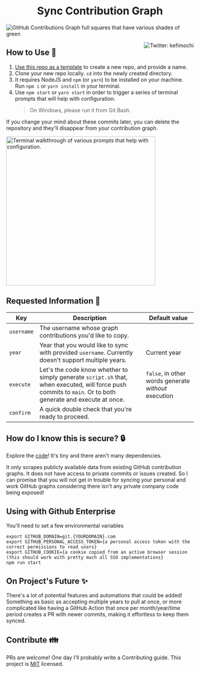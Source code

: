 <h1 align="center">
  Sync Contribution Graph
</h1>

![GitHub Contributions Graph full squares that have various shades of green](img/cover-photo.png)

<a href="https://twitter.com/kefimochi" align="right">
    <img alt="Twitter: kefimochi" src="https://img.shields.io/twitter/follow/kefimochi.svg?style=social" target="_blank" align="right" />
</a>

## How to Use 🚀

1. [Use this repo as a template](https://github.com/kefimochi/sync-contribution-graph/generate) to create a new repo, and provide a name.
2. Clone your new repo locally.  `cd` into the newly created directory.
3. It requires NodeJS and `npm` (or `yarn`) to be installed on your machine. Run `npm i` or `yarn install` in your terminal.
4. Use `npm start` or `yarn start` in order to trigger a series of terminal prompts that will help with configuration.
   > On Windows, please run it from Git Bash.

If you change your mind about these commits later, you can delete the repository and they'll disappear from your contribution graph.

<img height="400px" width="auto" src="img/usage.gif" alt="Terminal walkthrough of various prompts that help with configuration." />

## Requested Information 🌳

| Key        | Description                                                                                                                                                 | Default value                                        |
| ---------- | ----------------------------------------------------------------------------------------------------------------------------------------------------------- | ---------------------------------------------------- |
| `username` | The username whose graph contributions you'd like to copy.                                                                                                  |                                                      |
| `year`     | Year that you would like to sync with provided `username`. Currently doesn't support multiple years.                                                        | Current year                                         |
| `execute`  | Let's the code know whether to simply generate `script.sh` that, when executed, will force push commits to `main`. Or to both generate and execute at once. | `false`, in other words generate _without_ execution |
| `confirm`  | A quick double check that you're ready to proceed.                                                                                                          |

## How do I know this is secure? 🔒

Explore the [code](src/index.js)! It's tiny and there aren't many dependencies.

It only scrapes publicly available data from existing GitHub contribution graphs. It does not have access to private commits or issues created. So I can promise that you will not get in trouble for syncing your personal and work GitHub graphs considering there isn't any private company code being exposed!

## Using with Github Enterprise

You'll need to set a few environmental variables

```
export GITHUB_DOMAIN=git.{YOURDOMAIN}.com
export GITHUB_PERSONAL_ACCESS_TOKEN={a personal access token with the correct permissions to read users}
export GITHUB_COOKIE={a cookie copied from an active browser session (this should work with pretty much all SSO implementations}
npm run start
```

## On Project's Future ✨

There's a lot of potential features and automations that could be added! Something as basic as accepting multiple years to pull at once, or more complicated like having a GitHub Action that once per month/year/time period creates a PR with newer commits, making it effortless to keep them synced.

## Contribute 👪

PRs are welcome! One day I'll probably write a Contributing guide. This project is [MIT](LICENSE) licensed.
